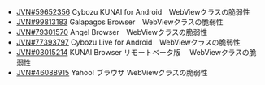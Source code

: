 
*   [JVN#59652356](https://jvn.jp/en/jp/JVN59652356/) Cybozu KUNAI for Android　WebViewクラスの脆弱性
*   [JVN#99813183](https://jvn.jp/en/jp/JVN99813183/) Galapagos Browser　WebViewクラスの脆弱性
*   [JVN#79301570](https://jvn.jp/en/jp/JVN79301570/) Angel Browser　WebViewクラスの脆弱性
*   [JVN#77393797](https://jvn.jp/en/jp/JVN77393797/) Cybozu Live for Android　WebViewクラスの脆弱性
*   [JVN#03015214](https://jvn.jp/en/jp/JVN03015214/) KUNAI Browser リモートベータ版　 WebViewクラスの脆弱性
*   [JVN#46088915](https://jvn.jp/en/jp/JVN46088915/) Yahoo! ブラウザ WebViewクラスの脆弱性
